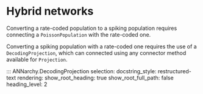 # Hybrid networks

Converting a rate-coded population to a spiking population requires
connecting a `PoissonPopulation` with the rate-coded
one.

Converting a spiking population with a rate-coded one requires the use
of a `DecodingProjection`, which can connected using any connector
method available for `Projection`.

::: ANNarchy.DecodingProjection
    selection:
      docstring_style: restructured-text
    rendering:
      show_root_heading: true
      show_root_full_path: false
      heading_level: 2
